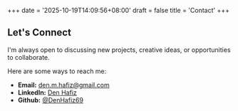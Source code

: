+++
date = '2025-10-19T14:09:56+08:00'
draft = false
title = 'Contact'
+++

## Let's Connect

I'm always open to discussing new projects, creative ideas, or opportunities to collaborate.

Here are some ways to reach me:

* **Email:** [den.m.hafiz@gmail.com](mailto:den.m.hafiz@gmail.com)
* **LinkedIn:** [Den Hafiz](https://www.linkedin.com/in/denhafiz69/)
* **Github:** [@DenHafiz69](https://github.com/DenHafiz69)
